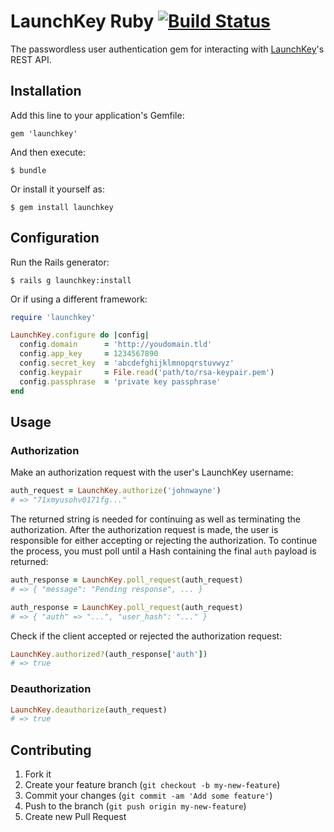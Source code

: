 # LaunchKey Ruby [![Build Status](https://travis-ci.org/LaunchKey/launchkey-ruby.png?branch=master)](https://travis-ci.org/LaunchKey/launchkey-ruby)

The passwordless user authentication gem for interacting with
[LaunchKey](https://launchkey.com/)'s REST API.

## Installation

Add this line to your application's Gemfile:

    gem 'launchkey'

And then execute:

    $ bundle

Or install it yourself as:

    $ gem install launchkey

## Configuration

Run the Rails generator:

    $ rails g launchkey:install

Or if using a different framework:

```ruby
require 'launchkey'

LaunchKey.configure do |config|
  config.domain      = 'http://youdomain.tld'
  config.app_key     = 1234567890
  config.secret_key  = 'abcdefghijklmnopqrstuvwyz'
  config.keypair     = File.read('path/to/rsa-keypair.pem')
  config.passphrase  = 'private key passphrase'
end
```

## Usage

### Authorization

Make an authorization request with the user's LaunchKey username:

```ruby
auth_request = LaunchKey.authorize('johnwayne')
# => "71xmyusohv0171fg..."
```

The returned string is needed for continuing as well as terminating the
authorization. After the authorization request is made, the user is responsible
for either accepting or rejecting the authorization. To continue the process,
you must poll until a Hash containing the final `auth` payload is returned:

```ruby
auth_response = LaunchKey.poll_request(auth_request)
# => { "message": "Pending response", ... }

auth_response = LaunchKey.poll_request(auth_request)
# => { "auth" => "...", "user_hash": "..." }
```

Check if the client accepted or rejected the authorization request:

```ruby
LaunchKey.authorized?(auth_response['auth'])
# => true
```

### Deauthorization

```ruby
LaunchKey.deauthorize(auth_request)
# => true
```

## Contributing

1. Fork it
2. Create your feature branch (`git checkout -b my-new-feature`)
3. Commit your changes (`git commit -am 'Add some feature'`)
4. Push to the branch (`git push origin my-new-feature`)
5. Create new Pull Request

